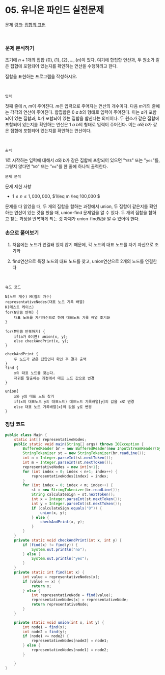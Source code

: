 # 05. 유니온 파인드 실전문제

문제 링크: [집합의 표현](https://www.acmicpc.net/problem/1717)

<br>

### 문제 분석하기

초기에 $n+1$개의 집합 $\{0\}, \{1\}, \{2\}, \dots , \{n\}$이 있다. 여기에 합집합 연산과, 두 원소가 같은 집합에 포함되어 있는지를 확인하는 연산을 수행하려고 한다.

집합을 표현하는 프로그램을 작성하시오.

<br>

`입력`

첫째 줄에 $n$, $m$이 주어진다. $m$은 입력으로 주어지는 연산의 개수이다. 다음 $m$개의 줄에는 각각의 연산이 주어진다. 합집합은 $0$ $a$ $b$의 형태로 입력이 주어진다. 이는 $a$가 포함되어 있는 집합과, $b$가 포함되어 있는 집합을 합친다는 의미이다. 두 원소가 같은 집합에 포함되어 있는지를 확인하는 연산은 $1$ $a$ $b$의 형태로 입력이 주어진다. 이는 $a$와 $b$가 같은 집합에 포함되어 있는지를 확인하는 연산이다.

<br>

`출력`

1로 시작하는 입력에 대해서 $a$와 $b$가 같은 집합에 포함되어 있으면 "`YES`" 또는 "`yes`"를, 그렇지 않다면 "`NO`" 또는 "`no`"를 한 줄에 하나씩 출력한다.

`문제 분석`

문제 제한 사항

- $1 \leq n \leq1,000,000$, $1\leq m \leq 100,000 $ 

문제를 다 읽었을 때, 두 개의 집합을 합하는 과정에서 union, 두 집합이 같은지를 확인하는 연산이 있는 것을 봤을 때, union-find 문제임을 알 수 있다. 두 개의 집합을 합하고 찾는 과정을 반복하게 되는 것 자체가 union-find임을 알 수 있어야 한다.

### 손으로 풀어보기

1. 처음에는 노드가 연결돼 있지 않기 때문에, 각 노드의 대표 노드를 자기 자신으로 초기화

2. find연산으로 특정 노드의 대표 노드를 찾고, union연산으로 2개의 노드를 연결한다

<br>

`슈도 코드`

```
N(노드 개수) M(질의 개수)
representativeNodes(대표 노드 기록 배열)
K(테스트 케이스)
for(N만큼 반복) {
    대표 노드를 자기자신으로 하여 대표노드 기록 배열 초기화
}

for(M만큼 반복하기) {
    if(a가 0이면) union(x, y);
    else checkAndPrint(x, y);
}

checkAndPrint {
    두 노드가 같은 집합인지 확인 후 결과 출력
}
find {
    x의 대표 노드를 찾는다.
    재귀를 탈출하는 과정에서 대표 노드 값으로 변경
}

union{
    x와 y의 대표 노드 찾기
    if(x의 대표노드 y의 대표노드) 대표노드 기록배열[y]의 값을 x로 변경
    else 대표 노드 기록배열[x]의 값을 y로 변경
}
```

### 정답 코드

```java
public class Main {
    static int[] representativeNodes;
    public static void main(String[] args) throws IOException {
        BufferedReader br = new BufferedReader(new InputStreamReader(System.in));
        StringTokenizer st = new StringTokenizer(br.readLine());
        int n = Integer.parseInt(st.nextToken());
        int m = Integer.parseInt(st.nextToken());
        representativeNodes = new int[n+1];
        for (int index = 0; index < n+1; index++) {
            representativeNodes[index] = index;
        }
        for (int index = 0; index < m; index++) {
            st = new StringTokenizer(br.readLine());
            String calculateSign = st.nextToken();
            int x = Integer.parseInt(st.nextToken());
            int y = Integer.parseInt(st.nextToken());
            if (calculateSign.equals("0")) {
                union(x, y);
            } else {
                checkAndPrint(x, y);
            }
        }
    }
    private static void checkAndPrint(int x, int y) {
        if (find(x) != find(y)) {
            System.out.println("no");
        } else {
            System.out.println("yes");
        }
    }
    private static int find(int x) {
        int value = representativeNodes[x];
        if (value == x) {
            return x;
        } else {
            int representativeNode = find(value);
            representativeNodes[x] = representativeNode;
            return representativeNode;
        }
    }

    private static void union(int x, int y) {
        int node1 = find(x);
        int node2 = find(y);
        if (node1 <= node2) {
            representativeNodes[node2] = node1;
        } else {
            representativeNodes[node1] = node2;
        }

    }
}
```
